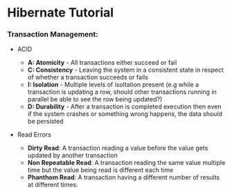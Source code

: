 # Hibernate Tutorial
### Transaction Management:
* ACID
  * **A: Atomicity** - All transactions either succeed or fail
  * **C: Consistency** - Leaving the system in a consistent state in respect of whether a transaction succeeds or fails
  * **I: Isolation** - Multiple levels of isoltation present 
    (e.g while a transaction is updating a row, should other transactions running in parallel be able to see the row being updated?)
  * **D: Durability** - After a transaction is completed execution then even if the system crashes or something wrong happens, the data should be persisted
  
* Read Errors
  * **Dirty Read**: A transaction reading a value before the value gets updated by another transaction
  * **Non Repeatable Read**: A transaction reading the same value multiple time but the value being read is different each time
  * **Phanthom Read**: A transaction having a different number of results at different times.

